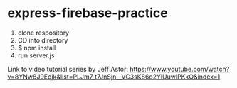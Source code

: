 # express-firebase-practice

1. clone respository
2. CD into directory
3. $ npm install
4. run server.js

Link to video tutorial series by Jeff Astor: https://www.youtube.com/watch?v=8YNw8J9Edjk&list=PLJm7_t7JnSjn__VC3sK86o2YlUuwlPKkO&index=1
